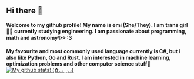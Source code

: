 ## Hi there 👋

__Welcome to my github profile! My name is emi (She/They). I am trans girl🏳️‍⚧️ currently studying engineering. I am passionate about programming, math and astronomy✨⭐ :3__

__My favourite and most commonly used language currently is C#, but i also like Python, Go and Rust. I am interested in machine learning, optimization problems and other computer science stuff🩷__
[![My github stats! (✿◡‿◡)](https://github-readme-stats.vercel.app/api?username=aetrig)](https://github.com/anuraghazra/github-readme-stats)
